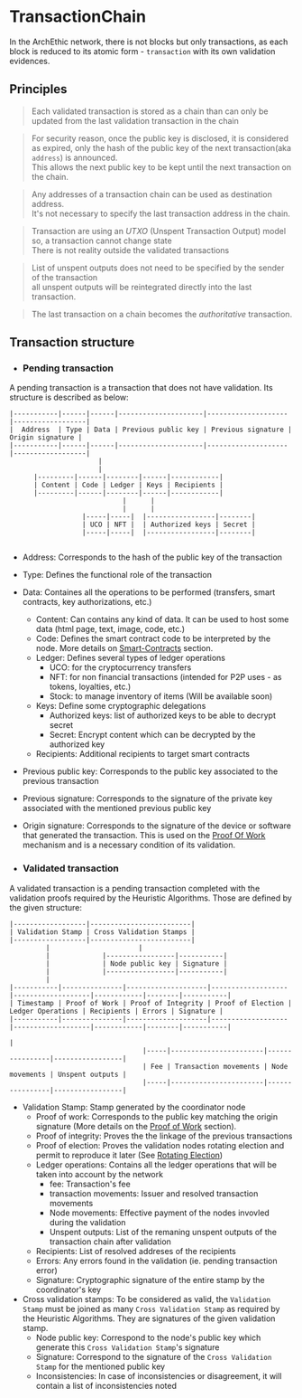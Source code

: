 # TransactionChain
 
In the ArchEthic network, there is not blocks but only transactions, as each block is reduced to its atomic form - `transaction` with its own validation evidences.

## Principles

> Each validated transaction is stored as a chain than can only be updated from the last validation transaction in the chain

> For security reason, once the public key is disclosed, it is considered as expired, only the hash of the public key of the next transaction(aka `address`) is announced.
<br />This allows the next public key to be kept until the next transaction on the chain.

> Any addresses of a transaction chain can be used as destination address.
<br /> It's not necessary to specify the last transaction address in the chain.

> Transaction are using an *UTXO* (Unspent Transaction Output) model so, a transaction cannot change state
<br />There is not reality outside the validated transactions

> List of unspent outputs does not need to be specified by the sender of the transaction
<br />all unspent outputs will be reintegrated directly into the last transaction.

> The last transaction on a chain becomes the *authoritative* transaction. 


## Transaction structure 

- ### Pending transaction

A pending transaction is a transaction that does not have validation.
Its structure is described as below:

```
|-----------|------|------|---------------------|--------------------|------------------|
|  Address  | Type | Data | Previous public key | Previous signature | Origin signature |
|-----------|------|------|---------------------|--------------------|------------------|
                      |      
                      |
      |---------|------|--------|------|------------|
      | Content | Code | Ledger | Keys | Recipients |
      |---------|------|--------|------|------------|
                            |      |
                            |      |
                  |-----|-----|  |-----------------|--------|  
                  | UCO | NFT |  | Authorized keys | Secret |
                  |-----|-----|  |-----------------|--------|                     
  

```


- Address: Corresponds to the hash of the public key of the transaction
- Type: Defines the functional role of the transaction
- Data: Containes all the operations to be performed (transfers, smart contracts, key authorizations, etc.)
   - Content: Can contains any kind of data. It can be used to host some data (html page, text, image, code, etc.) 
   - Code: Defines the smart contract code to be interpreted by the node. More details on [Smart-Contracts](/network/smart_contracts/) section.
   - Ledger: Defines several types of ledger operations
      - UCO: for the cryptocurrency transfers
      - NFT: for non financial transactions (intended for P2P uses - as tokens, loyalties, etc.)
      - Stock: to manage inventory of items (Will be available soon)
   - Keys: Define some cryptographic delegations
      - Authorized keys: list of authorized keys to be able to decrypt secret
      - Secret: Encrypt content which can be decrypted by the authorized key
   - Recipients: Additional recipients to target smart contracts
- Previous public key: Corresponds to the public key associated to the previous transaction
- Previous signature: Corresponds to the signature of the private key associated with the mentioned previous public key
- Origin signature: Corresponds to the signature of the device or software that generated the transaction. This is used on the [Proof Of Work](/network/arch/proof_of_work.md) mechanism and is a necessary condition of its validation.

- ### Validated transaction

A validated transaction is a pending transaction completed with the validation proofs required by the Heuristic Algorithms. 
Those are defined by the given structure:

```
|------------------|-------------------------|
| Validation Stamp | Cross Validation Stamps |
|------------------|-------------------------|
         |                      |
         |             |-----------------|-----------|
         |             | Node public key | Signature |     
         |             |-----------------|-----------|
         |
|-----------|---------------|--------------------|-------------------|-------------------|------------|--------|-----------|
| Timestamp | Proof of Work | Proof of Integrity | Proof of Election | Ledger Operations | Recipients | Errors | Signature |
|-----------|---------------|--------------------|-------------------|-------------------|------------|--------|-----------|
                                                                           |
                                 |-----|-----------------------|----------------|-----------------|
                                 | Fee | Transaction movements | Node movements | Unspent outputs |
                                 |-----|-----------------------|----------------|-----------------|

```

- Validation Stamp: Stamp generated by the coordinator node
  - Proof of work: Corresponds to the public key matching the origin signature (More details on the [Proof of Work](/network/arch/proof_of_work.md) section).
  - Proof of integrity: Proves the the linkage of the previous transactions
  - Proof of election: Proves the validation nodes rotating election and permit to reproduce it later (See [Rotating Election](/network/arch/?id=rotating-election))
  - Ledger operations: Contains all the ledger operations that will be taken into account by the network
    - fee: Transaction's fee
    - transaction movements: Issuer and resolved transaction movements
    - Node movements: Effective payment of the nodes invovled during the validation
    - Unspent outputs: List of the remaning unspent outputs of the transaction chain after validation
  - Recipients: List of resolved addreses of the recipients
  - Errors: Any errors found in the validation (ie. pending transaction error)
  - Signature: Cryptographic signature of the entire stamp by the coordinator's key
- Cross validation stamps: To be considered as valid, the `Validation Stamp` must be joined as many `Cross Validation Stamp` as required by the Heuristic Algorithms. 
  They are signatures of the given validation stamp.
  - Node public key: Correspond to the node's public key which generate this `Cross Validation Stamp`'s signature
  - Signature: Correspond to the signature of the `Cross Validation Stamp` for the mentioned public key
  - Inconsistencies: In case of inconsistencies or disagreement, it will contain a list of inconsistencies noted



